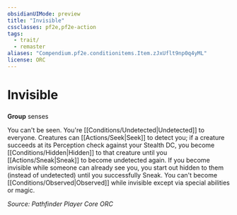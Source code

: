 ```yaml
---
obsidianUIMode: preview
title: "Invisible"
cssclasses: pf2e,pf2e-action
tags:
  - trait/
  - remaster
aliases: "Compendium.pf2e.conditionitems.Item.zJxUflt9np0q4yML"
license: ORC
---
```

# Invisible

### 

**Group** senses




You can't be seen. You're [[Conditions/Undetected|Undetected]] to everyone. Creatures can [[Actions/Seek|Seek]] to detect you; if a creature succeeds at its Perception check against your Stealth DC, you become [[Conditions/Hidden|Hidden]] to that creature until you [[Actions/Sneak|Sneak]] to become undetected again. If you become invisible while someone can already see you, you start out hidden to them (instead of undetected) until you successfully Sneak. You can't become [[Conditions/Observed|Observed]] while invisible except via special abilities or magic.

*Source: Pathfinder Player Core*
*ORC*
